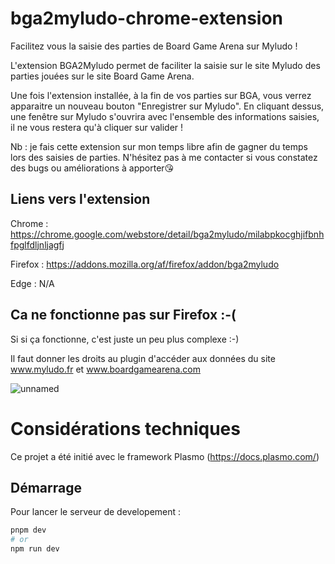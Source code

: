 # bga2myludo-chrome-extension

Facilitez vous la saisie des parties de Board Game Arena sur Myludo !

L'extension BGA2Myludo permet de faciliter la saisie sur le site Myludo des parties jouées sur le site Board Game Arena.

Une fois l'extension installée, à la fin de vos parties sur BGA, vous verrez apparaitre un nouveau bouton "Enregistrer sur Myludo". En cliquant dessus, une fenêtre sur Myludo s'ouvrira avec l'ensemble des informations saisies, il ne vous restera qu'à cliquer sur valider !

Nb : je fais cette extension sur mon temps libre afin de gagner du temps lors des saisies de parties. N'hésitez pas à me contacter si vous constatez des bugs ou améliorations à apporter😘

## Liens vers l'extension
Chrome : https://chrome.google.com/webstore/detail/bga2myludo/milabpkocghjifbnhfpglfdljnljagfj

Firefox : https://addons.mozilla.org/af/firefox/addon/bga2myludo

Edge : N/A

## Ca ne fonctionne pas sur Firefox :-(

Si si ça fonctionne, c'est juste un peu plus complexe :-)

Il faut donner les droits au plugin d'accéder aux données du site www.myludo.fr et www.boardgamearena.com

![unnamed](https://github.com/therealhnk/bga2myludo-chrome-extension/assets/4628609/ab29c267-578e-49ca-963e-f6e06e6b6f55)

# Considérations techniques

Ce projet a été initié avec le framework Plasmo (https://docs.plasmo.com/)

## Démarrage

Pour lancer le serveur de developement : 

```bash
pnpm dev
# or
npm run dev
```
